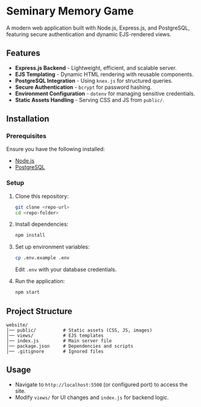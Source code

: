 # Seminary Memory Game
A modern web application built with Node.js, Express.js, and PostgreSQL, featuring secure authentication and dynamic EJS-rendered views.

## Features
- **Express.js Backend** - Lightweight, efficient, and scalable server.
- **EJS Templating** - Dynamic HTML rendering with reusable components.
- **PostgreSQL Integration** - Using `knex.js` for structured queries.
- **Secure Authentication** - `bcrypt` for password hashing.
- **Environment Configuration** - `dotenv` for managing sensitive credentials.
- **Static Assets Handling** - Serving CSS and JS from `public/`.

## Installation
### Prerequisites
Ensure you have the following installed:
- [Node.js](https://nodejs.org/)
- [PostgreSQL](https://www.postgresql.org/)

### Setup
1. Clone this repository:
   ```sh
   git clone <repo-url>
   cd <repo-folder>
   ```
2. Install dependencies:
   ```sh
   npm install
   ```
3. Set up environment variables:
   ```sh
   cp .env.example .env
   ```
   Edit `.env` with your database credentials.

4. Run the application:
   ```sh
   npm start
   ```

## Project Structure
```
website/
│── public/          # Static assets (CSS, JS, images)
│── views/           # EJS templates
│── index.js         # Main server file
│── package.json     # Dependencies and scripts
│── .gitignore       # Ignored files
```

## Usage
- Navigate to `http://localhost:5500` (or configured port) to access the site.
- Modify `views/` for UI changes and `index.js` for backend logic.


